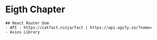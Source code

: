 # Eigth Chapter

    ## React Router Dom
    - API - https://catfact.ninja/fact | https://api.agify.io/?name=
    - Axios Library

